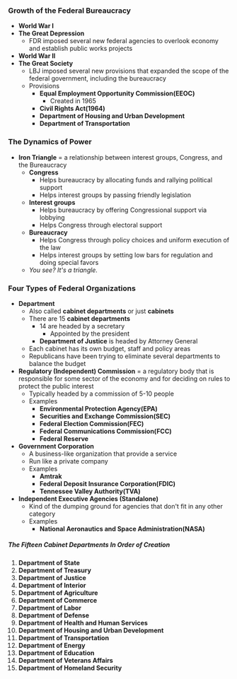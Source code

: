 ### Growth of the Federal Bureaucracy
- **World War I**
- **The Great Depression**
    * FDR imposed several new federal agencies to overlook economy and establish public works projects
- **World War II**
- **The Great Society**
    * LBJ imposed several new provisions that expanded the scope of the federal government, including the bureaucracy
    * Provisions
        + **Equal Employment Opportunity Commission(EEOC)**
            - Created in 1965
        + **Civil Rights Act(1964)**
        + **Department of Housing and Urban Development**
        + **Department of Transportation**

### The Dynamics of Power
- **Iron Triangle** = a relationship between interest groups, Congress, and the Bureaucracy
    * **Congress**
        + Helps bureaucracy by allocating funds and rallying political support
        + Helps interest groups by passing friendly legislation
    * **Interest groups**
        + Helps bureaucracy by offering Congressional support via lobbying
        + Helps Congress through electoral support
    * **Bureaucracy**
        + Helps Congress through policy choices and uniform execution of the law
        + Helps interest groups by setting low bars for regulation and doing special favors
    * *You see?  It's a triangle.*

### Four Types of Federal Organizations
- **Department**
    * Also called **cabinet departments** or just **cabinets**
    * There are 15 **cabinet departments**
        + 14 are headed by a secretary
            - Appointed by the president
        + **Department of Justice** is headed by Attorney General
    * Each cabinet has its own budget, staff and policy areas
    * Republicans have been trying to eliminate several departments to balance the budget
- **Regulatory (Independent) Commission** = a regulatory body that is responsible for some sector of the economy and for deciding on rules to protect the public interest
    * Typically headed by a commission of 5-10 people
    * Examples
        + **Environmental Protection Agency(EPA)**
        + **Securities and Exchange Commission(SEC)**
        + **Federal Election Commission(FEC)**
        + **Federal Communications Commission(FCC)**
        + **Federal Reserve**
- **Government Corporation**
    * A business-like organization that provide a service
    * Run like a private company
    * Examples
        + **Amtrak**
        + **Federal Deposit Insurance Corporation(FDIC)**
        + **Tennessee Valley Authority(TVA)**
- **Independent Executive Agencies (Standalone)**
    * Kind of the dumping ground for agencies that don't fit in any other category
    * Examples
        + **National Aeronautics and Space Administration(NASA)**

##### The Fifteen Cabinet Departments In Order of Creation
1. **Department of State**
2. **Department of Treasury**
3. **Department of Justice**
4. **Department of Interior**
5. **Department of Agriculture**
6. **Department of Commerce**
7. **Department of Labor**
8. **Department of Defense**
9. **Department of Health and Human Services**
10. **Department of Housing and Urban Development**
11. **Department of Transportation**
12. **Department of Energy**
13. **Department of Education**
14. **Department of Veterans Affairs**
15. **Department of Homeland Security**

